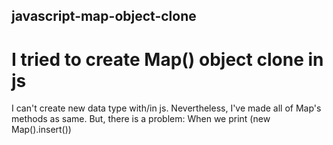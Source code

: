 ## javascript-map-object-clone
# I tried to create Map() object clone in js
I can't create new data type with/in js. Nevertheless, I've made all of Map's methods as same. But, there is a problem: When we print (new Map().insert()) 
